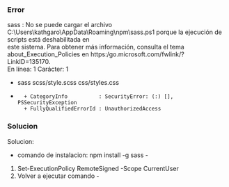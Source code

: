 ### Error 
sass : No se puede cargar el archivo C:\Users\kathgaro\AppData\Roaming\npm\sass.ps1 porque la ejecución de scripts está deshabilitada en    
este sistema. Para obtener más información, consulta el tema about_Execution_Policies en https:/go.microsoft.com/fwlink/?LinkID=135170.     
En línea: 1 Carácter: 1
+ sass scss/style.scss css/styles.css
+ ~~~~
    + CategoryInfo          : SecurityError: (:) [], PSSecurityException
    + FullyQualifiedErrorId : UnauthorizedAccess

### Solucion
Solucion:
- comando de instalacion: npm install -g sass -
1. Set-ExecutionPolicy RemoteSigned -Scope CurrentUser
2. Volver a ejecutar comando -   